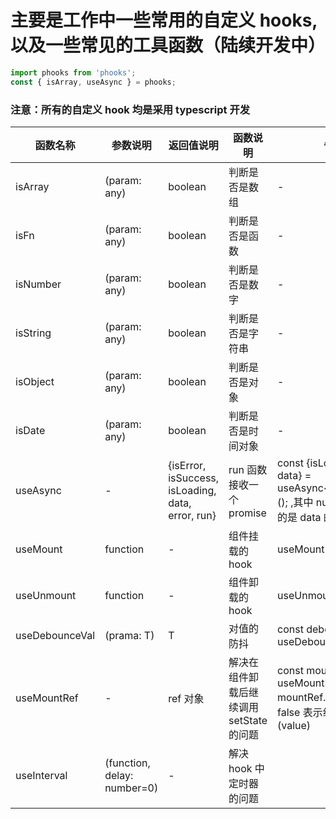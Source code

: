 # 主要是工作中一些常用的自定义 hooks, 以及一些常见的工具函数（陆续开发中）

```jsx
import phooks from 'phooks';
const { isArray, useAsync } = phooks;
```

### 注意：所有的自定义 hook 均是采用 typescript 开发

| 函数名称       | 参数说明                    | 返回值说明                                        | 函数说明                                 | 备注                                                                                      |
| -------------- | --------------------------- | ------------------------------------------------- | ---------------------------------------- | ----------------------------------------------------------------------------------------- |
| isArray        | (param: any)                | boolean                                           | 判断是否是数组                           | -                                                                                         |
| isFn           | (param: any)                | boolean                                           | 判断是否是函数                           | -                                                                                         |
| isNumber       | (param: any)                | boolean                                           | 判断是否是数字                           | -                                                                                         |
| isString       | (param: any)                | boolean                                           | 判断是否是字符串                         | -                                                                                         |
| isObject       | (param: any)                | boolean                                           | 判断是否是对象                           | -                                                                                         |
| isDate         | (param: any)                | boolean                                           | 判断是否是时间对象                       | -                                                                                         |
| useAsync       | -                           | {isError, isSuccess, isLoading, data, error, run} | run 函数接收一个 promise                 | const {isLoading, run, data} = useAsync<number[]>(); ,其中 number[]定义的是 data 的类型写 |
| useMount       | function                    | -                                                 | 组件挂载的 hook                          | useMount(fn)                                                                              |
| useUnmount     | function                    | -                                                 | 组件卸载的 hook                          | useUnmount(fn)                                                                            |
| useDebounceVal | (prama: T)                  | T                                                 | 对值的防抖                               | const debounceValue = useDebounceVal(value)                                               |
| useMountRef    | -                           | ref 对象                                          | 解决在组件卸载后继续调用 setState 的问题 | const mountRef = useMountRef(); mountRef.current 为 false 表示组件已卸载(value)           |
| useInterval    | (function, delay: number=0) | -                                                 | 解决 hook 中定时器的问题                 |                                                                                           |
